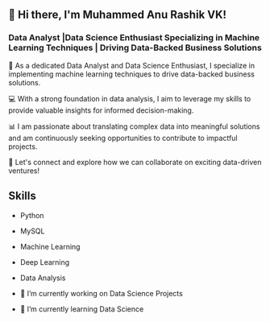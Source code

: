 ## 👋 Hi there, I'm Muhammed Anu Rashik VK!

### Data Analyst |Data Science Enthusiast Specializing in Machine Learning Techniques | Driving Data-Backed Business Solutions

🚀 As a dedicated Data Analyst and Data Science Enthusiast, I specialize in implementing machine learning techniques to drive data-backed business solutions.

💻 With a strong foundation in data analysis, I aim to leverage my skills to provide valuable insights for informed decision-making.

📊 I am passionate about translating complex data into meaningful solutions and am continuously seeking opportunities to contribute to impactful projects.

🔗 Let's connect and explore how we can collaborate on exciting data-driven ventures!

## Skills
- Python
- MySQL
- Machine Learning
- Deep Learning
- Data Analysis

- 🔭 I’m currently working on Data Science Projects 
- 🌱 I’m currently learning Data Science  

